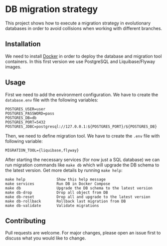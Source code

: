 # DB migration strategy

This project shows how to execute a migration strategy in evolutionary databases in order to avoid collisions when working with different branches.

## Installation

We need to install [Docker](https://docs.docker.com/get-docker/) in order to deploy the database and migration tool containers. In this first version we use PostgreSQL and Liquibase/Flyway images.

## Usage

First we need to add the environment configuration. We have to create the `database.env` file with the following variables:

```
POSTGRES_USER=user
POSTGRES_PASSWORD=pass
POSTGRES_DB=db
POSTGRES_PORT=5432
POSTGRES_JDBC=postgresql://127.0.0.1:${POSTGRES_PORT}/${POSTGRES_DB}
```

Then, we need to define migration tool. We have to create the `.env` file with following variable:

```
MIGRATION_TOOL={liquibase,flyway}
```

After starting the necessary services (for now just a SQL database) we can run migration commands like `make db` which will upgrade the DB schema to the latest version. Get more details by running `make help`: 

```
make help              Show this help message
make services          Run DB in Docker Compose
make db                Upgrade the DB schema to the latest version
make db-drop           Drop all object from DB
make db-reset          Drop all and upgrade to the latest version
make db-rollback       Rollback last migration from DB
make db-validate       Validate migrations
```

## Contributing
Pull requests are welcome. For major changes, please open an issue first to discuss what you would like to change.
